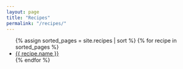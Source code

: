 ```yaml
---
layout: page
title: "Recipes"
permalink: "/recipes/"
---
```

<ul>
  {% assign sorted_pages = site.recipes | sort %}
  {% for recipe in sorted_pages %}
    <li>
      <a href="{{ recipe.url }}">{{ recipe.name }}</a>
    </li>
  {% endfor %}
</ul>
